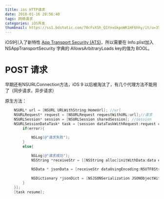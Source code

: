 ```yaml
---
title: ios HTTP请求
date: 2018-01-16 20:56:40
tags: 网络请求
categories: iOS开发
thumbnail: https://ss1.bdstatic.com/70cFvXSh_Q1YnxGkpoWK1HF6hhy/it/u=3584732535,1447982096&fm=27&gp=0.jpg
---
```


iOS9引入了新特性 [App Transport Security (ATS)](https://developer.apple.com/library/prerelease/ios/releasenotes/General/WhatsNewIniOS/Articles/iOS9.html#//apple_ref/doc/uid/TP40016198-DontLinkElementID_13)，所以需要在 Info.plist加入NSAppTransportSecurity 字典的 AllowsArbitraryLoads key的值为 BOOL。



# POST 请求

早期还有NSURLConnection方法，iOS 9 以后被淘汰了，有几个代理方法不能用了（同步请求，异步请求）



原生方法：

```objective-c
    NSURL* url = [NSURL URLWithString:HomeUrl]; //url
    NSURLRequest* request = [NSURLRequest requestWithURL:url];//请求
    NSURLSession* session = [NSURLSession sharedSession]; //session
    NSURLSessionDataTask* task = [session dataTaskWithRequest:request completionHandler:^(NSData * _Nullable data, NSURLResponse * _Nullable response, NSError * _Nullable error) {
        if(error){
            
            NSLog(@"请求失败");
        }
        else{
            
            NSLog(@"请求成功");
            NSString *receiveStr = [[NSString alloc]initWithData:data encoding:NSUTF8StringEncoding];
            
            NSData * jsonData = [receiveStr dataUsingEncoding:NSUTF8StringEncoding];
            
            NSDictionary *jsonDict = [NSJSONSerialization JSONObjectWithData:jsonData options:NSJSONReadingMutableLeaves error:nil];
        }
    }];
    [task resume];
```







